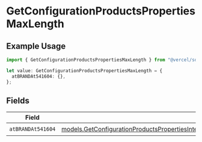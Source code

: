 # GetConfigurationProductsPropertiesMaxLength

## Example Usage

```typescript
import { GetConfigurationProductsPropertiesMaxLength } from "@vercel/sdk/models/getconfigurationproductsop.js";

let value: GetConfigurationProductsPropertiesMaxLength = {
  atBRANDAt541604: {},
};
```

## Fields

| Field                                                                                                                                                                                                                          | Type                                                                                                                                                                                                                           | Required                                                                                                                                                                                                                       | Description                                                                                                                                                                                                                    |
| ------------------------------------------------------------------------------------------------------------------------------------------------------------------------------------------------------------------------------ | ------------------------------------------------------------------------------------------------------------------------------------------------------------------------------------------------------------------------------ | ------------------------------------------------------------------------------------------------------------------------------------------------------------------------------------------------------------------------------ | ------------------------------------------------------------------------------------------------------------------------------------------------------------------------------------------------------------------------------ |
| `atBRANDAt541604`                                                                                                                                                                                                              | [models.GetConfigurationProductsPropertiesIntegrationsResponse200ApplicationJSONResponseBodyAtBRANDAt541604](../models/getconfigurationproductspropertiesintegrationsresponse200applicationjsonresponsebodyatbrandat541604.md) | :heavy_check_mark:                                                                                                                                                                                                             | N/A                                                                                                                                                                                                                            |